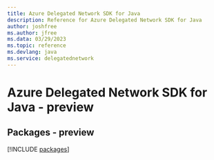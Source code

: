 ```yaml
---
title: Azure Delegated Network SDK for Java
description: Reference for Azure Delegated Network SDK for Java
author: joshfree
ms.author: jfree
ms.data: 03/29/2023
ms.topic: reference
ms.devlang: java
ms.service: delegatednetwork
---
```

# Azure Delegated Network SDK for Java - preview
## Packages - preview
[!INCLUDE [packages](delegated-network-index.md)]